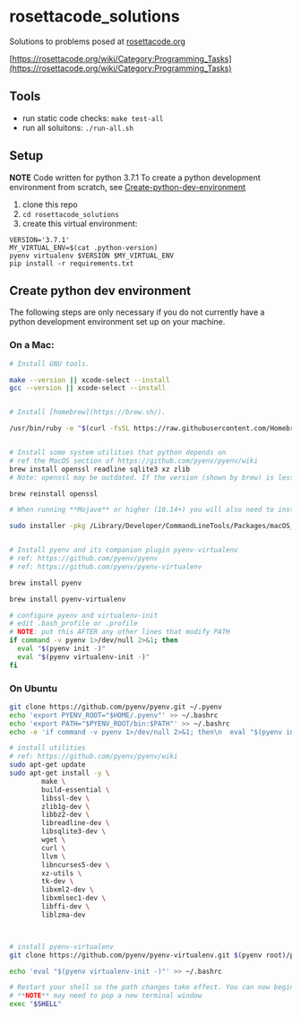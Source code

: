 # rosettacode_solutions

Solutions to problems posed at [rosettacode.org](https://rosettacode.org)

[https://rosettacode.org/wiki/Category:Programming_Tasks](https://rosettacode.org/wiki/Category:Programming_Tasks)

## Tools

- run static code checks: `make test-all`
- run all soluitons: `./run-all.sh`

## Setup

**NOTE** Code written for python 3.7.1 To create a python development environment from scratch, see 
[Create-python-dev-environment](#create-python-dev-environment)


1. clone this repo
2. `cd rosettacode_solutions`
3. create this virtual environment:
```
VERSION='3.7.1'
MY_VIRTUAL_ENV=$(cat .python-version)
pyenv virtualenv $VERSION $MY_VIRTUAL_ENV
pip install -r requirements.txt
```

## Create python dev environment

The following steps are only necessary if you do not currently have a python development environment set up on your machine.

### On a Mac:

```bash
# Install GNU tools.

make --version || xcode-select --install
gcc --version || xcode-select --install


# Install [homebrew](https://brew.sh/).

/usr/bin/ruby -e "$(curl -fsSL https://raw.githubusercontent.com/Homebrew/install/master/install)"


# Install some system utilities that python depends on
# ref the MacOS section of https://github.com/pyenv/pyenv/wiki
brew install openssl readline sqlite3 xz zlib
# Note: openssl may be outdated. If the version (shown by brew) is less than 1.0.2p, consider

brew reinstall openssl

# When running **Mojave** or higher (10.14+) you will also need to install additional SDK headers:

sudo installer -pkg /Library/Developer/CommandLineTools/Packages/macOS_SDK_headers_for_macOS_10.14.pkg -target /


# Install pyenv and its companion plugin pyenv-virtualenv
# ref: https://github.com/pyenv/pyenv
# ref: https://github.com/pyenv/pyenv-virtualenv

brew install pyenv

brew install pyenv-virtualenv

# configure pyenv and virtualenv-init
# edit .bash_profile or .profile
# NOTE: put this AFTER any other lines that modify PATH
if command -v pyenv 1>/dev/null 2>&1; then
  eval "$(pyenv init -)"
  eval "$(pyenv virtualenv-init -)"
fi
```

### On Ubuntu

```bash
git clone https://github.com/pyenv/pyenv.git ~/.pyenv
echo 'export PYENV_ROOT="$HOME/.pyenv"' >> ~/.bashrc
echo 'export PATH="$PYENV_ROOT/bin:$PATH"' >> ~/.bashrc
echo -e 'if command -v pyenv 1>/dev/null 2>&1; then\n  eval "$(pyenv init -)"\nfi' >> ~/.bashrc

# install utilities
# ref: https://github.com/pyenv/pyenv/wiki
sudo apt-get update
sudo apt-get install -y \
        make \
        build-essential \
        libssl-dev \
        zlib1g-dev \
        libbz2-dev \
        libreadline-dev \
        libsqlite3-dev \
        wget \
        curl \
        llvm \
        libncurses5-dev \
        xz-utils \
        tk-dev \
        libxml2-dev \
        libxmlsec1-dev \
        libffi-dev \
        liblzma-dev



# install pyenv-virtualenv
git clone https://github.com/pyenv/pyenv-virtualenv.git $(pyenv root)/plugins/pyenv-virtualenv

echo 'eval "$(pyenv virtualenv-init -)"' >> ~/.bashrc

# Restart your shell so the path changes take effect. You can now begin using pyenv.
# **NOTE** may need to pop a new terminal window
exec "$SHELL"
```

